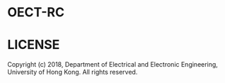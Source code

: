 # OECT-RC

# LICENSE
Copyright (c) 2018, Department of Electrical and Electronic Engineering, University of Hong Kong. All rights reserved.
